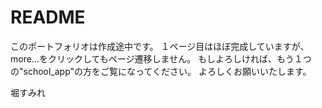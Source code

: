 # README

このポートフォリオは作成途中です。
１ページ目はほぼ完成していますが、more...をクリックしてもページ遷移しません。
もしよろしければ、もう１つの"school_app"の方をご覧になってください。
よろしくお願いいたします。

堀すみれ
